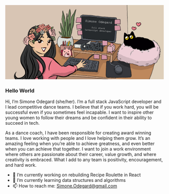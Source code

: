 ![banner](./banner.JPG)

### Hello World

Hi, I’m Simone Odegard (she/her). I’m a full stack JavaScript developer and I lead competitive dance teams. I believe that if you work hard, you will be successful even if you sometimes feel incapable. I want to inspire other young women to follow their dreams and be confident in their ability to succeed in tech.

As a dance coach, I have been responsible for creating award winning teams. I love working with people and I love helping them grow. It’s an amazing feeling when you’re able to achieve greatness, and even better when you can achieve that together. I want to join a work environment where others are passionate about their career, value growth, and where creativity is embraced. What I add to any team is positivity, encouragement, and hard work.

- 🔭 I’m currently working on rebuilding Recipe Roulette in React
- 🌱 I’m currently learning data structures and algorithms
- 📫 How to reach me: Simone.Odegard@gmail.com

<!--
**SimoneOdegard/SimoneOdegard** is a ✨ _special_ ✨ repository because its `README.md` (this file) appears on your GitHub profile.

Here are some ideas to get you started:

- 🔭 I’m currently working on ...
- 🌱 I’m currently learning ...
- 👯 I’m looking to collaborate on ...
- 🤔 I’m looking for help with ...
- 💬 Ask me about ...
- 📫 How to reach me: ...
- 😄 Pronouns: ...
- ⚡ Fun fact: ...
-->
